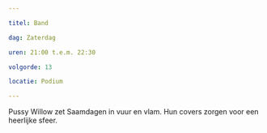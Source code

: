 ```yaml
---

titel: Band

dag: Zaterdag

uren: 21:00 t.e.m. 22:30

volgorde: 13

locatie: Podium

---
```


Pussy Willow zet Saamdagen in vuur en vlam. Hun covers zorgen voor een heerlijke sfeer.
